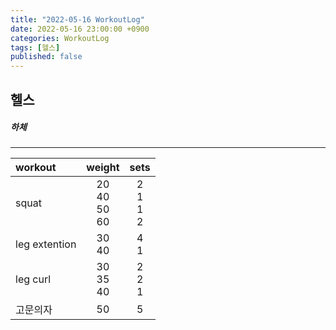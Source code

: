 ```yaml
---
title: "2022-05-16 WorkoutLog"
date: 2022-05-16 23:00:00 +0900
categories: WorkoutLog
tags: [헬스]
published: false
---
```


## 헬스
##### 하체
---

|    workout               |        weight        |         sets         |
|:-------------------------|:--------------------:|:--------------------:|
| squat                    | 20<br>40<br>50<br>60 |   2<br>1<br>1<br>2   |
| leg extention            |       30<br>40       |        4<br>1        |
| leg curl                 |    30<br>35<br>40    |     2<br>2<br>1      |
| 고문의자                 |          50          |          5           |
